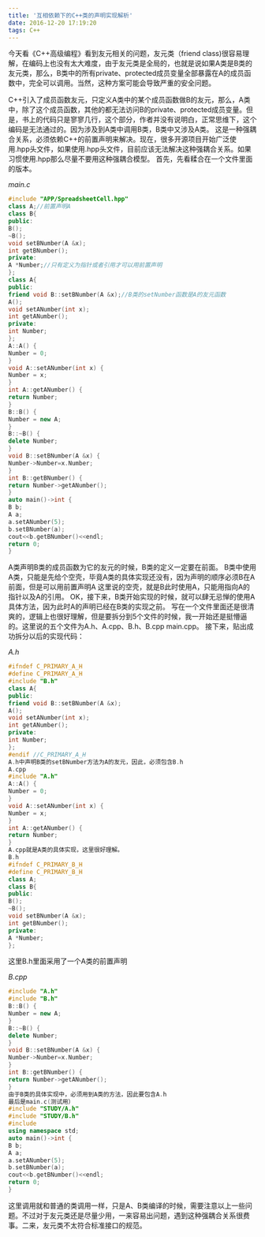 ```yaml
---
title: '互相依赖下的C++类的声明实现解析'
date: 2016-12-20 17:19:20
tags: C++
---
```


今天看《C++高级编程》看到友元相关的问题，友元类（friend class)很容易理解，在编码上也没有太大难度，由于友元类是全局的，也就是说如果A类是B类的友元类，那么，B类中的所有private、protected成员变量全部暴露在A的成员函数中，完全可以调用。当然，这种方案可能会导致严重的安全问题。
<!--more-->
C++引入了成员函数友元，只定义A类中的某个成员函数做B的友元，那么，A类中，除了这个成员函数，其他的都无法访问B的private、protected成员变量。但是，书上的代码只是寥寥几行，这个部分，作者并没有说明白，正常思维下，这个编码是无法通过的。因为涉及到A类中调用B类，B类中又涉及A类。
这是一种强耦合关系，必须依赖C++的前置声明来解决。现在，很多开源项目开始广泛使用.hpp头文件，如果使用.hpp头文件，目前应该无法解决这种强耦合关系。如果习惯使用.hpp那么尽量不要用这种强耦合模型。
首先，先看糅合在一个文件里面的版本。

*main.c*
```cpp
#include "APP/SpreadsheetCell.hpp"
class A;//前置声明A
class B{
public:
B();
~B();
void setBNumber(A &x);
int getBNumber();
private:
A *Number;//只有定义为指针或者引用才可以用前置声明
};
class A{
public:
friend void B::setBNumber(A &x);//B类的setNumber函数是A的友元函数
A();
void setANumber(int x);
int getANumber();
private:
int Number;
};
A::A() {
Number = 0;
}
void A::setANumber(int x) {
Number = x;
}
int A::getANumber() {
return Number;
}
B::B() {
Number = new A;
}
B::~B() {
delete Number;
}
void B::setBNumber(A &x) {
Number->Number=x.Number;
}
int B::getBNumber() {
return Number->getANumber();
}
auto main()->int {
B b;
A a;
a.setANumber(5);
b.setBNumber(a);
cout<<b.getBNumber()<<endl;
return 0;
}
```
A类声明B类的成员函数为它的友元的时候，B类的定义一定要在前面。
B类中使用A类，只能是先给个空壳，毕竟A类的具体实现还没有，因为声明的顺序必须B在A前面，但是可以用前置声明A
这里说的空壳，就是B此时使用A，只能用指向A的指针以及A的引用。
OK，接下来，B类开始实现的时候，就可以肆无忌惮的使用A具体方法，因为此时A的声明已经在B类的实现之前。
写在一个文件里面还是很清爽的，逻辑上也很好理解，但是要拆分到5个文件的时候，我一开始还是挺懵逼的。这里说的五个文件为A.h、A.cpp、B.h、B.cpp main.cpp。
接下来，贴出成功拆分以后的实现代码：

*A.h*

```cpp
#ifndef C_PRIMARY_A_H
#define C_PRIMARY_A_H
#include "B.h"
class A{
public:
friend void B::setBNumber(A &x);
A();
void setANumber(int x);
int getANumber();
private:
int Number;
};
#endif //C_PRIMARY_A_H
A.h中声明B类的setBNumber方法为A的友元，因此，必须包含B.h
A.cpp
#include "A.h"
A::A() {
Number = 0;
}
void A::setANumber(int x) {
Number = x;
}
int A::getANumber() {
return Number;
}
A.cpp就是A类的具体实现，这里很好理解。
B.h
#ifndef C_PRIMARY_B_H
#define C_PRIMARY_B_H
class A;
class B{
public:
B();
~B();
void setBNumber(A &x);
int getBNumber();
private:
A *Number;
};
```
这里B.h里面采用了一个A类的前置声明

*B.cpp*

```cpp
#include "A.h"
#include "B.h"
B::B() {
Number = new A;
}
B::~B() {
delete Number;
}
void B::setBNumber(A &x) {
Number->Number=x.Number;
}
int B::getBNumber() {
return Number->getANumber();
}
由于B类的具体实现中，必须用到A类的方法，因此要包含A.h
最后是main.c(测试用）
#include "STUDY/A.h"
#include "STUDY/B.h"
#include
using namespace std;
auto main()->int {
B b;
A a;
a.setANumber(5);
b.setBNumber(a);
cout<<b.getBNumber()<<endl;
return 0;
}
```

这里调用就和普通的类调用一样，只是A、B类编译的时候，需要注意以上一些问题。不过对于友元类还是尽量少用，一来容易出问题，遇到这种强耦合关系很费事。二来，友元类不太符合标准接口的规范。
